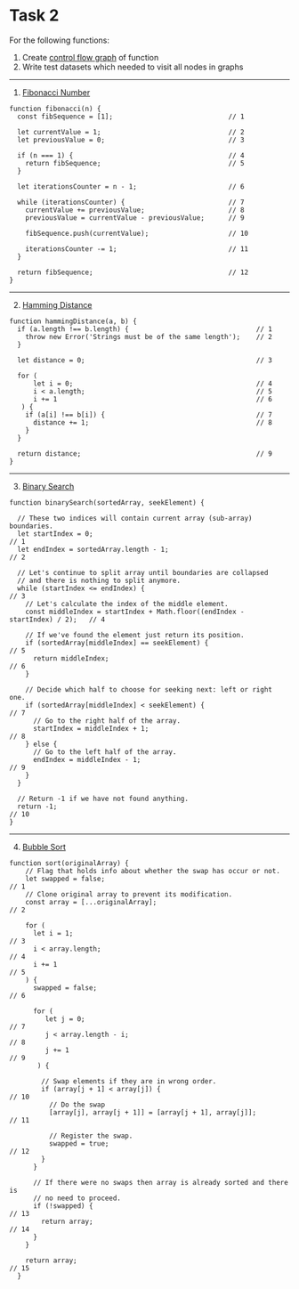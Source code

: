 # Task 2

For the following functions:
1) Create [control flow graph](https://en.wikipedia.org/wiki/Control-flow_graph) of function
2) Write test datasets which needed to visit all nodes in graphs

--------------------

1) [Fibonacci Number](https://github.com/trekhleb/javascript-algorithms/blob/master/src/algorithms/math/fibonacci/README.md)

```
function fibonacci(n) {
  const fibSequence = [1];                             // 1

  let currentValue = 1;                                // 2
  let previousValue = 0;                               // 3

  if (n === 1) {                                       // 4
    return fibSequence;                                // 5
  }

  let iterationsCounter = n - 1;                       // 6

  while (iterationsCounter) {                          // 7
    currentValue += previousValue;                     // 8
    previousValue = currentValue - previousValue;      // 9

    fibSequence.push(currentValue);                    // 10

    iterationsCounter -= 1;                            // 11
  }

  return fibSequence;                                  // 12
}
```

--------------------

2) [Hamming Distance](https://github.com/trekhleb/javascript-algorithms/blob/master/src/algorithms/string/hamming-distance/README.md)


```
function hammingDistance(a, b) {
  if (a.length !== b.length) {                                // 1
    throw new Error('Strings must be of the same length');    // 2
  }

  let distance = 0;                                           // 3

  for (
      let i = 0;                                              // 4
      i < a.length;                                           // 5
      i += 1                                                  // 6
   ) {                     
    if (a[i] !== b[i]) {                                      // 7
      distance += 1;                                          // 8
    }
  }

  return distance;                                            // 9
}
```
  
--------------------

3) [Binary Search](https://github.com/trekhleb/javascript-algorithms/blob/master/src/algorithms/search/binary-search/README.md)

```
function binarySearch(sortedArray, seekElement) {

  // These two indices will contain current array (sub-array) boundaries.
  let startIndex = 0;                                                           // 1
  let endIndex = sortedArray.length - 1;                                        // 2

  // Let's continue to split array until boundaries are collapsed
  // and there is nothing to split anymore.
  while (startIndex <= endIndex) {                                              // 3
    // Let's calculate the index of the middle element.
    const middleIndex = startIndex + Math.floor((endIndex - startIndex) / 2);   // 4

    // If we've found the element just return its position.
    if (sortedArray[middleIndex] == seekElement) {                              // 5
      return middleIndex;                                                       // 6
    }

    // Decide which half to choose for seeking next: left or right one.
    if (sortedArray[middleIndex] < seekElement) {                               // 7
      // Go to the right half of the array.
      startIndex = middleIndex + 1;                                             // 8
    } else {
      // Go to the left half of the array.
      endIndex = middleIndex - 1;                                               // 9
    }
  }

  // Return -1 if we have not found anything.
  return -1;                                                                    // 10
}
``` 
 
 
  
--------------------

4) [Bubble Sort](https://github.com/trekhleb/javascript-algorithms/blob/master/src/algorithms/sorting/bubble-sort/README.md)

```
function sort(originalArray) {
    // Flag that holds info about whether the swap has occur or not.
    let swapped = false;                                                        // 1
    // Clone original array to prevent its modification.
    const array = [...originalArray];                                           // 2
 
    for (
      let i = 1;                                                                // 3
      i < array.length;                                                         // 4
      i += 1                                                                    // 5
    ) { 
      swapped = false;                                                          // 6

      for (
         let j = 0;                                                             // 7
         j < array.length - i;                                                  // 8
         j += 1                                                                 // 9
       ) {
      
        // Swap elements if they are in wrong order.
        if (array[j + 1] < array[j]) {                                          // 10
          // Do the swap
          [array[j], array[j + 1]] = [array[j + 1], array[j]];                  // 11

          // Register the swap.
          swapped = true;                                                       // 12
        }
      }

      // If there were no swaps then array is already sorted and there is
      // no need to proceed.
      if (!swapped) {                                                           // 13
        return array;                                                           // 14
      }
    }

    return array;                                                               // 15
  }

```
